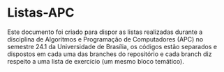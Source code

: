 # Listas-APC

Este documento foi criado para dispor as listas realizadas durante a disciplina de Algoritmos e Programação de Computadores (APC) no semestre 24.1 da Universidade de Brasília, os códigos estão separados e dispostos em cada uma das branches do repositório e cada branch diz respeito a uma lista de exercício (um mesmo bloco temático).
